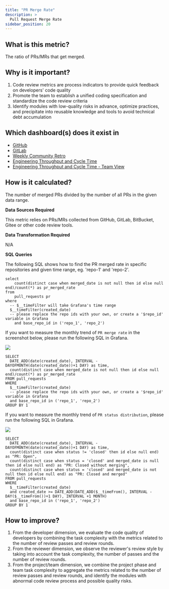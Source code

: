```yaml
---
title: "PR Merge Rate"
description: >
  Pull Request Merge Rate
sidebar_position: 20
---
```


## What is this metric? 
The ratio of PRs/MRs that get merged.

## Why is it important?
1. Code review metrics are process indicators to provide quick feedback on developers' code quality
2. Promote the team to establish a unified coding specification and standardize the code review criteria
3. Identify modules with low-quality risks in advance, optimize practices, and precipitate into reusable knowledge and tools to avoid technical debt accumulation

## Which dashboard(s) does it exist in
- [GitHub](../../../livedemo/DataSources/GitHub)
- [GitLab](../../../livedemo/DataSources/GitLab)
- [Weekly Community Retro](../../../livedemo/OSSMaintainers/WeeklyCommunityRetro)
- [Engineering Throughput and Cycle Time](../../../livedemo/EngineeringLeads/EngineeringThroughputAndCycleTime)
- [Engineering Throughput and Cycle Time - Team View](../../../livedemo/EngineeringLeads/EngineeringThroughputAndCycleTimeTeamView)


## How is it calculated?
The number of merged PRs divided by the number of all PRs in the given data range.

<b>Data Sources Required</b>

This metric relies on PRs/MRs collected from GitHub, GitLab, BitBucket, Gitee or other code review tools.

<b>Data Transformation Required</b>

N/A

<b>SQL Queries</b>

The following SQL shows how to find the PR merged rate in specific repositories and given time range, eg. 'repo-1' and 'repo-2'.

```
select
	count(distinct case when merged_date is not null then id else null end)/count(*) as pr_merged_rate
from 
	pull_requests pr
where
  -- $__timeFilter will take Grafana's time range
  $__timeFilter(created_date)
  -- please replace the repo ids with your own, or create a '$repo_id' variable in Grafana
	and base_repo_id in ('repo_1', 'repo_2')
```

If you want to measure the monthly trend of `PR merge rate` in the screenshot below, please run the following SQL in Grafana.

![](/img/Metrics/pr-merge-rate-monthly.png)

```
SELECT
  DATE_ADD(date(created_date), INTERVAL -DAYOFMONTH(date(created_date))+1 DAY) as time,
  count(distinct case when merged_date is not null then id else null end)/count(*) as pr_merged_rate
FROM pull_requests
WHERE
  $__timeFilter(created_date)
  -- please replace the repo ids with your own, or create a '$repo_id' variable in Grafana
  and base_repo_id in ('repo_1', 'repo_2')
GROUP BY 1
```

If you want to measure the monthly trend of `PR status distribution`, please run the following SQL in Grafana.

![](/img/Metrics/pr-status-distribution-monthly.png)

```
SELECT
  DATE_ADD(date(created_date), INTERVAL -DAYOFMONTH(date(created_date))+1 DAY) as time,
  count(distinct case when status != 'closed' then id else null end) as "PR: Open",
  count(distinct case when status = 'closed' and merged_date is null then id else null end) as "PR: Closed without merging",
  count(distinct case when status = 'closed' and merged_date is not null then id else null end) as "PR: Closed and merged"
FROM pull_requests
WHERE
  $__timeFilter(created_date)
  and created_date >= DATE_ADD(DATE_ADD($__timeFrom(), INTERVAL -DAY($__timeFrom())+1 DAY), INTERVAL +1 MONTH)
  and base_repo_id in ('repo_1', 'repo_2')
GROUP BY 1
```


## How to improve?
1. From the developer dimension, we evaluate the code quality of developers by combining the task complexity with the metrics related to the number of review passes and review rounds.
2. From the reviewer dimension, we observe the reviewer's review style by taking into account the task complexity, the number of passes and the number of review rounds.
3. From the project/team dimension, we combine the project phase and team task complexity to aggregate the metrics related to the number of review passes and review rounds, and identify the modules with abnormal code review process and possible quality risks.
